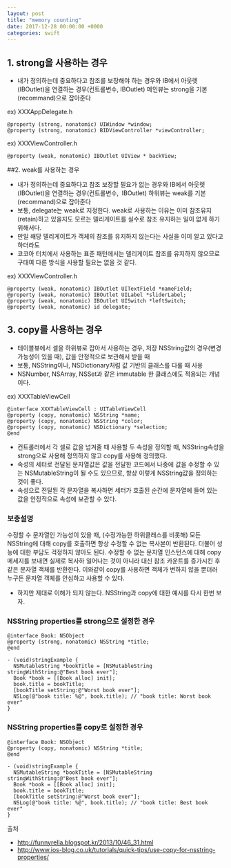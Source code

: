 ```yaml
---
layout: post
title: "memory counting"
date: 2017-12-28 00:00:00 +0000
categories: swift
---
```


## 1. strong을 사용하는 경우
* 내가 정의하는데 중요하다고 참조를 보장해야 하는 경우와 IB에서 아웃렛(IBOutlet)을 연결하는 경우(컨트롤변수, IBOutlet) 메인뷰는 strong을 기본(recommand)으로 잡아준다

ex) XXXAppDelegate.h
```objc
@property (strong, nonatomic) UIWindow *window;
@property (strong, nonatomic) BIDViewController *viewController;
```
ex) XXXViewController.h
```objc
@property (weak, nonatomic) IBOutlet UIView * backView;
```

##2. weak를 사용하는 경우
* 내가 정의하는데 중요하다고 참조 보장할 필요가 없는 경우와 IB에서 아웃렛(IBOutlet)을 연결하는 경우(컨트롤변수,  IBOutlet) 하위뷰는 weak를 기본(recommand)으로 잡아준다
* 보통, delegate는 weak로 지정한다. weak로 사용하는 이유는 이미 참조유지(retain)하고 있을지도 모르는 델리게이트를 실수로 참조 유지하는 일이 없게 하기 위해서다.
* 만일 해당 델리게이트가 객체의 참조를 유지하지 않는다는 사실을 이미 알고 있다고 하더라도
* 코코아 터치에서 사용하는 표준 패턴에서는 델리게이트 참조를 유지하지 않으므로 구태여 다른 방식을 사용할 필요는 없을 것 같다.

ex) XXXViewController.h
```objc
@property (weak, nonatomic) IBOutlet UITextField *nameField;
@property (weak, nonatomic) IBOutlet UILabel *sliderLabel;
@property (weak, nonatomic) IBOutlet UISwitch *leftSwitch;
@property (weak, nonatomic) id delegate;
```

## 3. copy를 사용하는 경우
* 테이블뷰에서 셀을 하위뷰로 잡아서 사용하는 경우, 저장 NSString값의 경우(변경가능성이 있을 때), 값을 안정적으로 보관해서 받을 때
* 보통, NSString이나, NSDictionary처럼 값 기반의 클래스를 다룰 때 사용
* NSNumber, NSArray, NSSet과 같은 immutable 한 클래스에도 적용되는 개념이다.

ex) XXXTableViewCell
```objc
@interface XXXTableViewCell : UITableViewCell
@property (copy, nonatomic) NSString *name;
@property (copy, nonatomic) NSString *color;
@property (copy, nonatomic) NSDictionary *selection;
@end
```

* 컨트롤러에서 각 셀로 값을 넘겨줄 때 사용할 두 속성을 정의할 때, NSString속성을 strong으로 사용해 정의하지 않고 copy를 사용해 정의했다.
* 속성의 세터로 전달된 문자열값은 값을 전달한 코드에서 나중에 값을 수정할 수 있는 NSMutableString이 될 수도 있으므로, 항상 이렇게 NSString값을 정의하는 것이 좋다.
* 속성으로 전달된 각 문자열을 복사하면 세터가 호출된 순간에 문자열에 들어 있는 값을 안정적으로 속성에 보관할 수 있다.

### 보충설명
수정할 수 문자열인 가능성이 있을 때, (수정가능한 하위클래스를 비롯해) 모든 NSString에 대해 copy를 호출하면 항상 수정할 수 없는 복사본이 반환된다. 더불어 성능에 대한 부담도 걱정하지 않아도 된다. 수정할 수 없는 문자열 인스턴스에 대해 copy메세지를 보내면 실제로 복사하 일어나는 것이 아니라 대신 참조 카운트를 증가시킨 후 같은 문자열 객체를 반환한다. 이와같이 copy를 사용하면 객체가 변하지 않을 뿐더러 누구든 문자열 객체를 안심하고 사용할 수 있다.

* 하지만 제대로 이해가 되지 않는다. NSString과 copy에 대한 예시를 다시 한번 보자.

### NSString properties를 strong으로 설정한 경우
```objc
@interface Book: NSObject
@property (strong, nonatomic) NSString *title;
@end
```

```objc
- (void)stringExample {
  NSMutableString *bookTitle = [NSMutableString stringWithString:@"Best book ever"];
  Book *book = [[Book alloc] init];
  book.title = bookTitle;
  [bookTitle setString:@"Worst book ever"];
  NSLog(@"book title: %@", book.title); // "book title: Worst book ever"
}
```

### NSString properties를 copy로 설정한 경우
```objc
@interface Book: NSObject
@property (copy, nonatomic) NSString *title;
@end
```

```objc
- (void)stringExample {
  NSMutableString *bookTitle = [NSMutableString stringWithString:@"Best book ever"];
  Book *book = [[Book alloc] init];
  book.title = bookTitle;
  [bookTitle setString:@"Worst book ever"];
  NSLog(@"book title: %@", book.title); // "book title: Best book ever"
}
```

출처
* http://funnyrella.blogspot.kr/2013/10/46_31.html
* http://www.ios-blog.co.uk/tutorials/quick-tips/use-copy-for-nsstring-properties/
